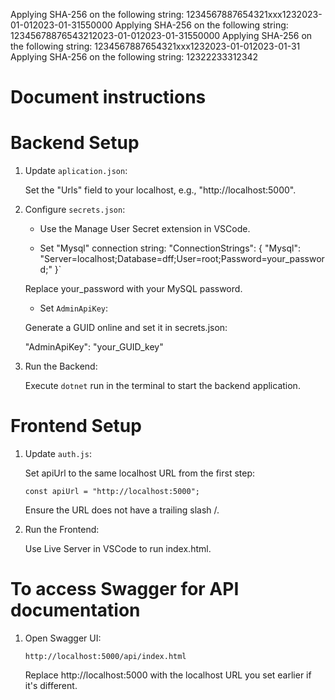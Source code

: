 Applying SHA-256 on the following string: 1234567887654321xxx1232023-01-012023-01-31550000
Applying SHA-256 on the following string: 12345678876543212023-01-012023-01-31550000
Applying SHA-256 on the following string: 1234567887654321xxx1232023-01-012023-01-31
Applying SHA-256 on the following string: 12322233312342

# Document instructions

# Backend Setup

1. Update `aplication.json`:

   Set the "Urls" field to your localhost, e.g., "http://localhost:5000".

2. Configure `secrets.json`:

   - Use the Manage User Secret extension in VSCode.

   - Set "Mysql" connection string:
     "ConnectionStrings": {
     "Mysql": "Server=localhost;Database=dff;User=root;Password=your_password;"
     }`

   Replace your_password with your MySQL password.

   - Set `AdminApiKey`:

   Generate a GUID online and set it in secrets.json:

   "AdminApiKey": "your_GUID_key"

3. Run the Backend:

   Execute `dotnet` run in the terminal to start the backend application.

# Frontend Setup

1. Update `auth.js`:

   Set apiUrl to the same localhost URL from the first step:

   `const apiUrl = "http://localhost:5000";`

   Ensure the URL does not have a trailing slash /.

2. Run the Frontend:

   Use Live Server in VSCode to run index.html.

# To access Swagger for API documentation

1. Open Swagger UI:

   `http://localhost:5000/api/index.html`

   Replace http://localhost:5000 with the localhost URL you set earlier if it's different.
